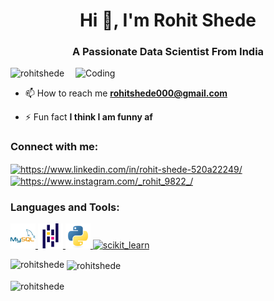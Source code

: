 <h1 align="center">Hi 👋, I'm Rohit Shede</h1>
<h3 align="center">A Passionate Data Scientist From India</h3>

<img align="right" alt="Coding" width="400" src="[DIRECT_IMAGE_URL_HERE](https://www.behance.net/gallery/161921919/Portrait-animated-gif)">


<p align="left"> <img src="https://komarev.com/ghpvc/?username=rohitshede&label=Profile%20views&color=0e75b6&style=flat" alt="rohitshede" /> </p>

- 📫 How to reach me **rohitshede000@gmail.com**

- ⚡ Fun fact **I think I am funny af**

<h3 align="left">Connect with me:</h3>
<p align="left">
<a href="https://linkedin.com/in/https://www.linkedin.com/in/rohit-shede-520a22249/" target="blank"><img align="center" src="https://raw.githubusercontent.com/rahuldkjain/github-profile-readme-generator/master/src/images/icons/Social/linked-in-alt.svg" alt="https://www.linkedin.com/in/rohit-shede-520a22249/" height="30" width="40" /></a>
<a href="https://instagram.com/https://www.instagram.com/_rohit_9822_/" target="blank"><img align="center" src="https://raw.githubusercontent.com/rahuldkjain/github-profile-readme-generator/master/src/images/icons/Social/instagram.svg" alt="https://www.instagram.com/_rohit_9822_/" height="30" width="40" /></a>
</p>

<h3 align="left">Languages and Tools:</h3>
<p align="left"> <a href="https://www.mysql.com/" target="_blank" rel="noreferrer"> <img src="https://raw.githubusercontent.com/devicons/devicon/master/icons/mysql/mysql-original-wordmark.svg" alt="mysql" width="40" height="40"/> </a> <a href="https://pandas.pydata.org/" target="_blank" rel="noreferrer"> <img src="https://raw.githubusercontent.com/devicons/devicon/2ae2a900d2f041da66e950e4d48052658d850630/icons/pandas/pandas-original.svg" alt="pandas" width="40" height="40"/> </a> <a href="https://www.python.org" target="_blank" rel="noreferrer"> <img src="https://raw.githubusercontent.com/devicons/devicon/master/icons/python/python-original.svg" alt="python" width="40" height="40"/> </a> <a href="https://scikit-learn.org/" target="_blank" rel="noreferrer"> <img src="https://upload.wikimedia.org/wikipedia/commons/0/05/Scikit_learn_logo_small.svg" alt="scikit_learn" width="40" height="40"/> </a> </p>

<p><img align="left" src="https://github-readme-stats.vercel.app/api/top-langs?username=rohitshede&show_icons=true&locale=en&layout=compact" alt="rohitshede" /></p>

<p>&nbsp;<img align="center" src="https://github-readme-stats.vercel.app/api?username=rohitshede&show_icons=true&locale=en" alt="rohitshede" /></p>

<p><img align="center" src="https://github-readme-streak-stats.herokuapp.com/?user=rohitshede&" alt="rohitshede" /></p>
